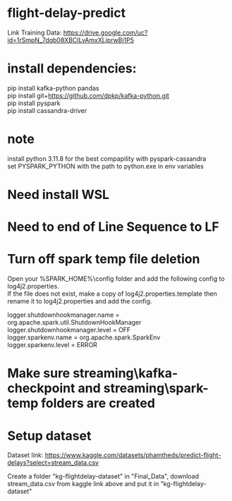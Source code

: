 # flight-delay-predict

Link Training Data: https://drive.google.com/uc?id=1rSmpN_7dqb08XBCILyAmxXLjprwBj1P5

# install dependencies:
pip install kafka-python pandas <br />
pip install git+https://github.com/dpkp/kafka-python.git <br />
pip install pyspark <br />
pip install cassandra-driver <br />

# note
install python 3.11.8 for the best compapility with pyspark-cassandra <br />
set PYSPARK_PYTHON with the path to python.exe in env variables

# Need install WSL

# Need to end of Line Sequence to LF

# Turn off spark temp file deletion
Open your %SPARK_HOME%\config folder and add the following config to log4j2.properties. <br />
If the file does not exist, make a copy of log4j2.properties.template then rename it to log4j2.properties and add the config.

logger.shutdownhookmanager.name = org.apache.spark.util.ShutdownHookManager <br />
logger.shutdownhookmanager.level = OFF <br />
logger.sparkenv.name = org.apache.spark.SparkEnv <br />
logger.sparkenv.level = ERROR <br />

# Make sure streaming\kafka-checkpoint and streaming\spark-temp folders are created

# Setup dataset
Dataset link: https://www.kaggle.com/datasets/phamtheds/predict-flight-delays?select=stream_data.csv

Create a folder "kg-flightdelay-dataset" in "Final_Data", download stream_data.csv from kaggle link above and put it in "kg-flightdelay-dataset"
